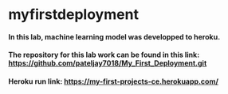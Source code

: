 # myfirstdeployment
#### In this lab, machine learning model was developped to heroku.
#### The repository for this lab work can be found in this link: https://github.com/pateljay7018/My_First_Deployment.git
#### Heroku run link: https://my-first-projects-ce.herokuapp.com/
